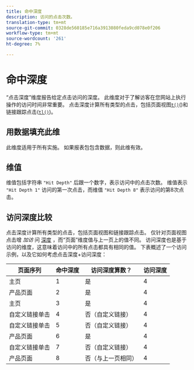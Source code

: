```yaml
---
title: 命中深度
description: 访问的点击次数。
translation-type: tm+mt
source-git-commit: 0328de560185e716a3913080feda9cd078e0f206
workflow-type: tm+mt
source-wordcount: '261'
ht-degree: 7%

---
```



# 命中深度

“点击深度”维度报告给定点击访问的深度。 此维度对于了解访客在您网站上执行操作的访问时间非常重要。 点击深度计算所有类型的点击，包括页面视图[`t()`](/help/implement/vars/functions/t-method.md)()和链接跟踪点击([`tl()`](/help/implement/vars/functions/tl-method.md))。

## 用数据填充此维

此维度适用于所有实施。 如果报表包包含数据，则此维有效。

## 维值

维值包括字符串 `"Hit Depth"` 后跟一个数字，表示访问中的点击次数。 维值表示 `"Hit Depth 1"` 访问的第一次点击，而维值 `"Hit Depth 8"` 表示访问的第8次点击。

## 访问深度比较

点击深度计算所有类型的点击，包括页面视图和链接跟踪点击。 仅针对页面视图点击增 _加访_ 问 [深度](page.md) ，而“页面”维度值与上一页上的值不同。 访问深度也是基于访问的维度，这意味着访问中的所有点击都具有相同的值。 下表概述了一个访问示例，以及它如何考虑点击深度+访问深度：

| 页面序列 | 命中深度 | 访问深度算数？ | 访问深度 |
| --- | --- | --- | --- |
| 主页 | 1 | 是 | 4 |
| 产品页面 | 2 | 是 | 4 |
| 主页 | 3 | 是 | 4 |
| 自定义链接单击 | 4 | 否（自定义链接） | 4 |
| 自定义链接单击 | 5 | 否（自定义链接） | 4 |
| 产品页面 | 6 | 是 | 4 |
| 自定义链接单击 | 7 | 否（自定义链接） | 4 |
| 产品页面 | 8 | 否（与上一页相同） | 4 |
